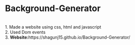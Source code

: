 # Background-Generator
<br>
1. Made a website using css, html and javascript<br>
2. Used Dom events<br>
3. <strong>Website:</strong>https://shagunj15.github.io/Background-Generator/
